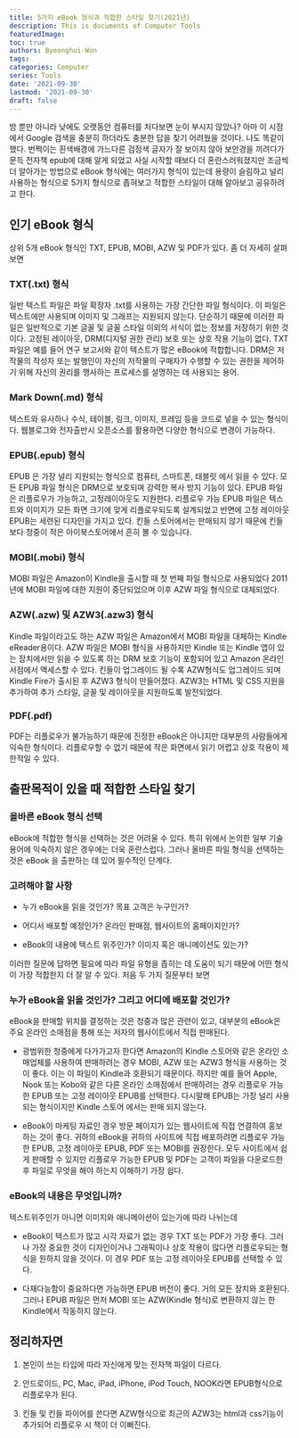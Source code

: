 ```yaml
---
title: 5가지 eBook 형식과 적합한 스타일 찾기(2021년)
description: This is documents of Computer Tools
featuredImage: 
toc: true
authors: Byeonghui-Won
tags:
categories: Computer
series: Tools
date: '2021-09-30'
lastmod: '2021-09-30'
draft: false
---
```


밤 뿐만 아니라 낮에도 오랫동안 컴퓨터를 처다보면 눈이 부시지 않았나? 아마 이 시점에서 Google 검색을 충분히 하더라도 충분한 답을 찾기 어려웠을 것이다. 나도 똑같이 했다. 번쩍이는 흰색배경에 가느다른 검정색 글자가 잘 보이지 않아 보안경을 끼려다가 문득 전자책 epub에 대해 알게 되었고 사실 시작할 때보다 더 혼란스러워졌지만 조금씩 더 알아가는 방법으로 eBook 형식에는 여러가지 형식이 있는데 용량이 슬림하고 널리 사용하는 형식으로 5가지 형식으로 좁혀보고 적합한 스타일이 대해 알아보고 공유하려고 한다. 

## 인기 eBook 형식

상위 5개 eBook 형식인 TXT, EPUB, MOBI, AZW 및 PDF가 있다. 좀 더 자세히 살펴보면

### TXT(.txt) 형식

일반 텍스트 파일은 파일 확장자 .txt를 사용하는 가장 간단한 파일 형식이다. 이 파일은 텍스트에만 사용되며 이미지 및 그래프는 지원되지 않는다. 단순하기 때문에 이러한 파일은 일반적으로 기본 글꼴 및 글꼴 스타일 이외의 서식이 없는 정보를 저장하기 위한 것이다. 고정된 레이아웃, DRM(디지털 권한 관리) 보호 또는 상호 작용 기능이 없다. TXT 파일은 예를 들어 연구 보고서와 같이 텍스트가 많은 eBook에 적합합니다.  DRM은 저작물의 작성자 또는 발행인이 자신의 저작물의 구매자가 수행할 수 있는 권한을 제어하기 위해 자신의 권리를 행사하는 프로세스를 설명하는 데 사용되는 용어.

### Mark Down(.md) 형식

텍스트와 유사하나 수식, 테이블, 링크, 이미지, 프레임 등을 코드로 넣을 수 있는 형식이다. 웹블로그와 전자출반시 오픈소스를 활용하면 다양한 형식으로 변경이 가능하다.

### EPUB(.epub) 형식

EPUB 은 가장 널리 지원되는 형식으로 컴퓨터, 스마트폰, 태블릿 에서 읽을 수 있다. 모든 EPUB 파일 형식은 DRM으로 보호되며 강력한 복사 방지 기능이 있다. EPUB 파일은 리플로우가 가능하고, 고정레이아웃도 지원한다. 리플로우 가능 EPUB 파일은 텍스트와 이미지가 모든 화면 크기에 맞게 리플로우되도록 설계되었고 반면에 고정 레이아웃 EPUB는 세련된 디자인을 가지고 있다. 킨들 스토어에서는 판매되지 않기 때문에 킨들보다 청중이 적은 아이북스토어에서 흔히 볼 수 있습니다.

### MOBI(.mobi) 형식

MOBI 파일은 Amazon이 Kindle을 출시할 때 첫 번째 파일 형식으로 사용되었다 2011년에 MOBI 파일에 대한 지원이 중단되었으며 이후 AZW 파일 형식으로 대체되었다. 

### AZW(.azw) 및 AZW3(.azw3) 형식

Kindle 파일이라고도 하는 AZW 파일은 Amazon에서 MOBI 파일을 대체하는 Kindle eReader용이다. AZW 파일은 MOBI 형식을 사용하지만 Kindle 또는 Kindle 앱이 있는 장치에서만 읽을 수 있도록 하는 DRM 보호 기능이 포함되어 있고 Amazon 온라인 서점에서 액세스할 수 있다. 킨들이 업그레이드 될 수록 AZW형식도 업그레이드 되며 Kindle Fire가 출시된 후 AZW3 형식이 만들어졌다. AZW3는 HTML 및 CSS 지원을 추가하여 추가 스타일, 글꼴 및 레이아웃을 지원하도록 발전되었다.

### PDF(.pdf)

PDF는 리플로우가 불가능하기 때문에 진정한 eBook은 아니지만 대부분의 사람들에게 익숙한 형식이다. 리플로우할 수 없기 때문에 작은 화면에서 읽기 어렵고 상호 작용이 제한적일 수 있다.


## 출판목적이 있을 때 적합한 스타일 찾기

### 올바른 eBook 형식 선택

eBook에 적합한 형식을 선택하는 것은 어려울 수 있다. 특히 위에서 논의한 일부 기술 용어에 익숙하지 않은 경우에는 더욱 혼란스럽다. 그러나 올바른 파일 형식을 선택하는 것은 eBook 을 출판하는 데 있어 필수적인 단계다.

### 고려해야 할 사항

+ 누가 eBook을 읽을 것인가? 목표 고객은 누구인가?

+ 어디서 배포할 예정인가? 온라인 판매점, 웹사이트의 홈페이지인가?

+ eBook의 내용에 텍스트 위주인가? 이미지 혹은 애니메이션도 있는가?

이러한 질문에 답하면 필요에 따라 파일 유형을 좁히는 데 도움이 되기 때문에 어떤 형식이 가장 적합한지 더 잘 알 수 있다. 처음 두 가지 질문부터 보면

### 누가 eBook을 읽을 것인가? 그리고 어디에 배포할 것인가?

eBook을 판매할 위치를 결정하는 것은 청중과 많은 관련이 있고, 대부분의 eBook은 주요 온라인 소매점을 통해 또는 저자의 웹사이트에서 직접 판매된다. 

+ 광범위한 청중에게 다가가고자 한다면 Amazon의 Kindle 스토어와 같은 온라인 소매업체를 사용하여 판매하려는 경우 MOBI, AZW 또는 AZW3 형식을 사용하는 것이 좋다. 이는 이 파일이 Kindle과 호환되기 때문이다. 하지만  예를 들어 Apple, Nook 또는 Kobo와 같은 다른 온라인 소매점에서 판매하려는 경우 리플로우 가능한 EPUB 또는 고정 레이아웃 EPUB를 선택한다. 다시말해 EPUB는 가장 널리 사용되는 형식이지만 Kindle 스토어 에서는 판매 되지 않는다. 

+ eBook이 마케팅 자료인 경우 방문 페이지가 있는 웹사이트에 직접 연결하여 홍보하는 것이 좋다. 귀하의 eBook을 귀하의 사이트에 직접 배포하려면 리플로우 가능한 EPUB, 고정 레이아웃 EPUB, PDF 또는 MOBI를 권장한다. 모두 사이트에서 쉽게 판매할 수 있지만 리플로우 가능한 EPUB 및 PDF는 고객이 파일을 다운로드한 후 파일로 무엇을 해야 하는지 이해하기 가장 쉽다.

### eBook의 내용은 무엇입니까?

텍스트위주인가 아니면 이미지와 애니메이션이 있는가에 따라 나뉘는데

+ eBook이 텍스트가 많고 시각 자료가 없는 경우 TXT 또는 PDF가 가장 좋다. 그러나 가장 중요한 것이 디자인이거나 그래픽이나 상호 작용이 많다면 리플로우되는 형식을 원하지 않을 것이다. 이 경우 PDF 또는 고정 레이아웃 EPUB를 선택할 수 있다.

+ 다재다능함이 중요하다면 가능하면 EPUB 버전이 좋다. 거의 모든 장치와 호환된다. 그러나 EPUB 파일은 먼저 MOBI 또는 AZW(Kindle 형식)로 변환하지 않는 한 Kindle에서 작동하지 않는다. 

## 정리하자면 

1. 본인이 쓰는 타입에 따라 자신에게 맞는 전자책 파일이 다르다. 

2. 안드로이드, PC, Mac, iPad, iPhone, iPod Touch, NOOK라면 EPUB형식으로 리플로우가 된다. 

3. 킨들 및 킨들 파이어를 쓴다면 AZW형식으로 최근의 AZW3는 html과 css기능이 추가되어 리플로우 시 책이 더 이뻐진다. 

 
